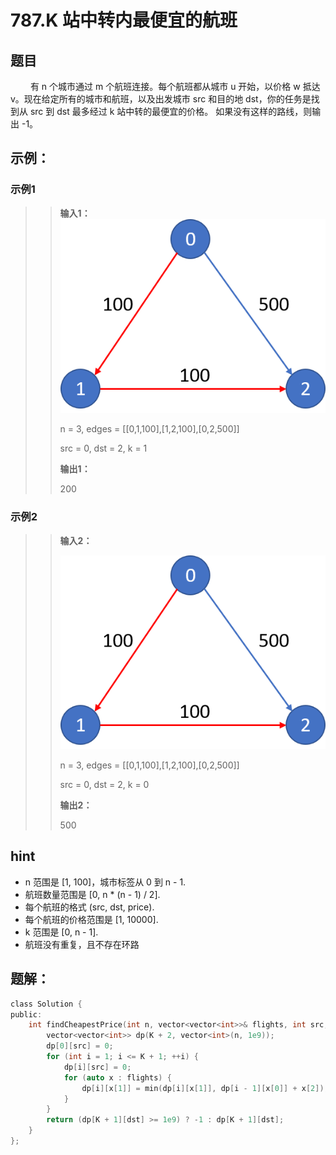 # 787.K 站中转内最便宜的航班
## 题目
&emsp;&emsp; 有 n 个城市通过 m 个航班连接。每个航班都从城市 u 开始，以价格 w 抵达 v。现在给定所有的城市和航班，以及出发城市 src 和目的地 dst，你的任务是找到从 src 到 dst 最多经过 k 站中转的最便宜的价格。 如果没有这样的路线，则输出 -1。

## 示例：
### **示例1**
>> **输入1：**
>> ![shiliyi](images/787-1.png)
>>
>> n = 3, edges = [[0,1,100],[1,2,100],[0,2,500]]
>>
>> src = 0, dst = 2, k = 1
>>
>> **输出1：**
>>
>> 200


### **示例2**
>> **输入2：**
>>
>> ![shiliyi](images/787-2.png)
>>
>> n = 3, edges = [[0,1,100],[1,2,100],[0,2,500]]
>> 
>> src = 0, dst = 2, k = 0
>>
>> **输出2：**
>>
>> 500

## hint
*  n 范围是 [1, 100]，城市标签从 0 到 n - 1.
*	航班数量范围是 [0, n * (n - 1) / 2].
*	每个航班的格式 (src, dst, price).
*	每个航班的价格范围是 [1, 10000].
*	k 范围是 [0, n - 1].
*	航班没有重复，且不存在环路


## 题解：

```C
class Solution {
public:
    int findCheapestPrice(int n, vector<vector<int>>& flights, int src, int dst, int K) {
        vector<vector<int>> dp(K + 2, vector<int>(n, 1e9));
        dp[0][src] = 0;
        for (int i = 1; i <= K + 1; ++i) {
            dp[i][src] = 0;
            for (auto x : flights) {
                dp[i][x[1]] = min(dp[i][x[1]], dp[i - 1][x[0]] + x[2]);
            }
        }
        return (dp[K + 1][dst] >= 1e9) ? -1 : dp[K + 1][dst];
    }
};
```
